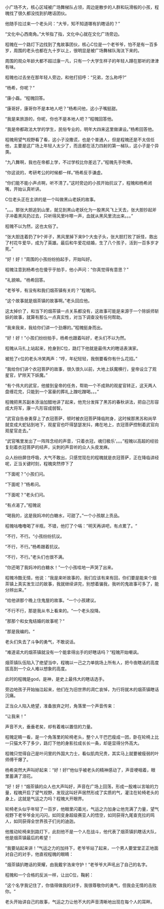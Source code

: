 小广场不大，核心区域被广场舞梯队占领，周边是散步的人群和玩滑板的小孩，程魄找了很久都没找到扒瞎话团伙。

他随手拉过来一个老头问：“大爷，知不知道哪有扒瞎话的？”

“文化中心西南角。”大爷指了指，文化中心就在文化广场旁边。

程魄在一个路灯下边找到了鬼故事团伙，核心C位是一个老爷爷，怕不是有一百多岁，周围的老头也都在九十岁以上，很明显是被广场舞梯队淘汰下来的。

周围的观众年龄大都不超过康一凡，只有一个大学生样子的年轻人蹲在那听的津津有味。

程魄也过去坐在那年轻人旁边，和他打招呼：“兄弟，怎么称呼?”

“杨希，你呢？“

”康小磊。“程魄回答。

“康哥好，康哥你不是本地人吧？”杨希问他，这小子嘴挺甜。

“我是来旅游的，你呢，你也不是本地人吧？”程魄回答他。

“我是帝都政法大学的学生，民俗专业的，明年大四来这里做课设。”杨希回答他。

程魄用望气视野看了看，这小子没撒谎，也是个普通人，但是程魄还是不太信任他，主要是这广场上年轻人太少了，而且都在活力四射的第一梯队，这小子是个异类。

“九八舞啊，我也在帝都上学，不过学校比你差远了。”程魄先手吹捧。

“你这说的，考研考公的时候都一样。”杨希反手谦虚。

“你们能不能小声点啊，听不清了。”这时旁边的小孩开始抗议了，程魄和杨希闭嘴，开始认真听讲。

C位老头正在主讲的是一个叫做黑山老妖的故事。

“。。。那张大胆追到山里，就见到黑山老妖化为一股黑风飞上天去，张大胆抄起斧子冲着黑风扔过去，只听得风里咔嚓一声，血就从黑风里流出来。。。”

程魄不以为然，这也太俗了。

“张大胆连着扔了9个斧子，黑风里掉下来9个大虫子头，张大胆打败了妖怪，救出了村花牛爱华，成为了英雄。最后和牛爱花结婚，生了八个孩子，活到一百多岁才死。”

“好！好！”周围的小孩纷纷拍起手，开始叫好。

程魄注意到杨希也在傻乎乎拍手，他小声问：“你真觉得有意思？”

"礼貌嘛。"杨希回答。

“老爷爷，有没有和我们烟茶镇有关的？”程魄问。

“这个故事就是烟茶镇的故事啊。”老头回应他。

这太掉价了，和当下的烟茶镇一点关系都没有，这故事可能是来源于一个除妖师斩妖的故事，就算有那么一点真实性，对当下调查没有任何帮助。

“我来我来，我给你们讲一个劲爆的。”程魄挺身而出。

“好！好！”小孩们纷纷拍手，杨希也跟着叫好，老头们不以为然。

程魄从马扎上站起来，抢身到C位，路灯下他就是最伟大的瞎话表演家。

被抢了c位的老头冷笑两声：“哼，年纪轻轻，我倒要看你有什么花招。”

”我给你们讲个衣冠菩萨的故事，很久很久以前，大地上妖魔横行，皇帝设立了观星官，铲除天下妖魔。”

“有个伟大的武官，他接到皇帝的任务，帮助一个不成熟的观星官转正，这天两人盘缠花完，只能到一个富豪的葬礼上蹭吃蹭喝。。。”

程魄把黑苏副本添油加醋地讲了起来，他充分发挥了黑苏的春秋讲法，把自己形容成大将军，康一凡形容成弱智。

“武官自告奋勇穿上了衣冠菩萨，顿时被衣冠菩萨降临附身，这时候那黑苏和尚早就变成大蛇钻到地下，观星官也吓得瑟瑟发抖，瘫在地上，衣冠菩萨控制着武官向观星官走去。”

“武官嘴里发出了一阵阵念经的声音，‘只着衣冠，魂归极乐’。。。”程魄以高超的经验复刻着衣冠菩萨的经声，尖刺的声音听的众人头皮发麻。

众人纷纷屏住呼吸，大气不敢出，只感觉现在的程魄就是衣冠菩萨，正在降临讲经呢，正当关键时刻，程魄突然停下了

“下面呢？”小孩们问。

“下面呢？”杨希问。

“下面呢？”老头们问。

“有点渴了。”程魄说

“喝我的，这是我妈冲的白糖水，可甜了。”一个小孩献上贡品。

程魄咕噜噜喝了半瓶，不错，他打了个嗝：”明天再讲吧，有点累了。“

”不行，不行。“小孩纷纷抗议。

”不行，不行。”杨希跟着抗议。

“不行，不行。”老头们也很不满。

“你还喝了我妈冲的白糖水！”一个小孩哇地一声哭了出来。

程魄冷酷无情，他说：“我是来听故事的，我们应该有来有回，你们要是能来个烟茶镇上真实发生过的故事，我就继续讲完，别想着骗我，我听的鬼故事可多了，能分辨出来。”

”给他讲那个晚上住鬼屋的故事。“一个小孩建议。

”不行不行，那是我从书上看来的。“一个老头投降。

”那那个和女鬼结婚的故事呢？“

”那是我编的。“

老头们失去了斗争的勇气，不敢说话。

”难道诺大的烟茶镇就没有一个能拿得出手的好瞎话吗？“程魄开始嘲讽。

烟茶镇队伍陷入了绝望当中，程魄以一己之力单挑场上所有人，把今夜瞎话的高度拔高到一个众人难以想象的高度。

此时的程魄是god，是神，是史上最伟大的瞎话选手。

旁边地孩子开始抽泣起来，他们在为旧世界的凋亡哀悼，为行将就木的烟茶镇瞎话沉痛。

正当众人陷入绝望，准备放弃之时，角落里一个声音传来：

“让我来！”

声音不大，垂垂老矣，却有着难以置信的力量。

程魄定睛一看，是一个角落里的轮椅老头，整个人干巴巴瘦成一团，卧在轮椅上比一只猫大不了多少，路灯下他的身影拉成长长一条，却是显得分外高大。

程魄只觉得自己是叶问里的外国大力士，看似肌肉兄贵，其实马上就要被瘦弱的叶师傅干爆了。

杨希突然大声叫好起来：“好！好!”他似乎被老头的精神感动了，声音哽咽着，眼里蓄满了泪花。

”好！好！“烟茶镇的众人也大声叫好，声音在广场上回荡，形成一股难以言喻的力量，程魄开启了望气视野，发现这叫好声居然形成了实质的气，灌注在轮椅老头的身上，这就是气运之力吗？程魄大开眼界。

轮椅老头似乎年轻了一百岁，他眼里闪着光，气运之力加身让他充满了力量，望气视野下老爷爷金光闪闪，如同变身超级赛亚人的悟空，如同获得九尾查克拉的鸣人，如同获得全世界孩子们光的迪迦。

他推动轮椅来到路灯下，此刻他不是一个人在战斗，他代表了烟茶镇扒瞎话大队，他是烟茶镇最后的希望！

“我要站起来讲！”气运之力的加持下，老爷爷站了起来，一个男人要堂堂正正地面对自己的对手，他直视程魄的眼睛：

”烟茶镇扒瞎话的荣耀，由我戴宇浩来守护！“老爷爷大声吼出了自己的名字。

程魄和一个合格的反派一样，让出C位，鞠躬：

”这个名字我记住了，你值得做我的对手，我很尊敬你的勇气，但我会无情的击败你。“

老头开始讲自己的故事，气运之力让他不大的声音清晰地出现在每个人的耳畔。















